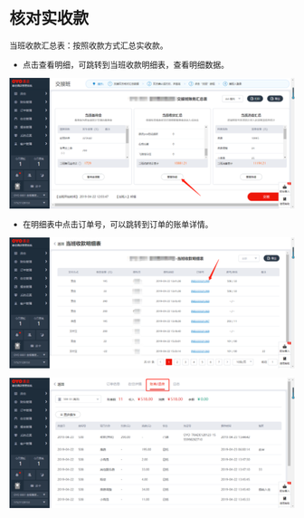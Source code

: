 # 核对实收款

 当班收款汇总表：按照收款方式汇总实收款。

* 点击查看明细，可跳转到当班收款明细表，查看明细数据。

![](../../../.gitbook/assets/image%20%28620%29.png)

* 在明细表中点击订单号，可以跳转到订单的账单详情。

![](../../../.gitbook/assets/image%20%28954%29.png)

![](../../../.gitbook/assets/image%20%28105%29.png)

